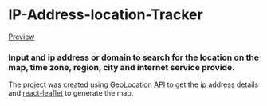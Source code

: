 # IP-Address-location-Tracker
[Preview](https://ip-address-location.netlify.app/)<br/>
### Input and ip address or domain to search for the location on the map, time zone, region, city and internet service provide. <br/>
The project was created using [GeoLocation API](https://geo.ipify.org/) to get the ip address details and [react-leaflet](https://react-leaflet.js.org/) to generate the map.
